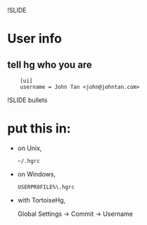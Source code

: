 !SLIDE

# User info #

## tell hg who you are ##

		[ui]
		username = John Tan <john@johntan.com>

!SLIDE bullets

# put this in:
- on Unix,

  `~/.hgrc`

- on Windows,

  `USERPROFILE%\.hgrc`

- with TortoiseHg,

  Global Settings -> Commit -> Username
